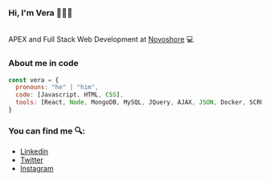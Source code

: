 ### Hi, I'm Vera 👋🧑‍💻

</br>APEX and Full Stack Web Development at <a href="https://www.novoshore.com/">Novoshore</a> 💻

### About me in code

```js
const vera = {
  pronouns: "he" | "him",
  code: [Javascript, HTML, CSS],
  tools: [React, Node, MongoDB, MySQL, JQuery, AJAX, JSON, Docker, SCRUM],
}
```

### You can find me 🔍:
- [Linkedin](https://www.linkedin.com/in/jvera95/)
- [Twitter](https://twitter.com/JVera_95)
- [Instagram](https://www.instagram.com/josevr_95/)

<!--
**JVera95/JVera95** is a ✨ _special_ ✨ repository because its `README.md` (this file) appears on your GitHub profile.

Here are some ideas to get you started:

- 🔭 I’m currently working on ...
- 🌱 I’m currently learning ...
- 👯 I’m looking to collaborate on ...
- 🤔 I’m looking for help with ...
- 💬 Ask me about ...
- 📫 How to reach me: ...
- 😄 Pronouns: ...
- ⚡ Fun fact: ...
-->
